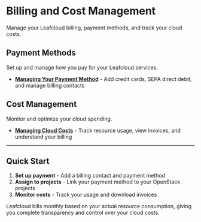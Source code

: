 # Billing and Cost Management

Manage your Leafcloud billing, payment methods, and track your cloud costs.

## Payment Methods

Set up and manage how you pay for your Leafcloud services.

- **[Managing Your Payment Method](payment-methods.md)** - Add credit cards, SEPA direct debit, and manage billing contacts

## Cost Management

Monitor and optimize your cloud spending.

- **[Managing Cloud Costs](managing-cost.md)** - Track resource usage, view invoices, and understand your billing

---

## Quick Start

1. **Set up payment** - Add a billing contact and payment method
2. **Assign to projects** - Link your payment method to your OpenStack projects
3. **Monitor costs** - Track your usage and download invoices

Leafcloud bills monthly based on your actual resource consumption, giving you complete transparency and control over your cloud costs.

